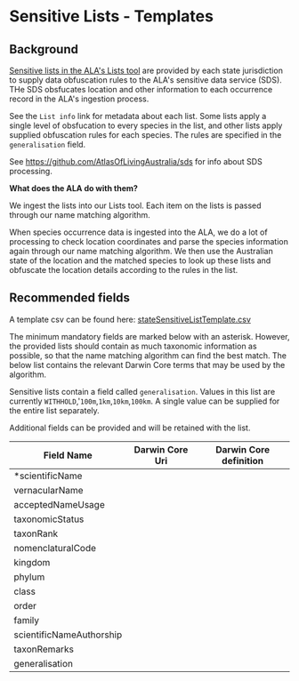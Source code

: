 # Sensitive Lists - Templates

## Background

[Sensitive lists in the ALA's Lists tool](https://lists.ala.org.au/public/speciesLists?isSDS=eq:true) are provided by each state jurisdiction to supply data obfuscation rules to the ALA's sensitive data service (SDS). THe SDS obsfucates location and other information to each occurrence record in the ALA's ingestion process.

See the `List info` link for metadata about each list. Some lists apply a single level of obsfucation to every species in the list, and other lists apply supplied obfuscation rules for each species. The rules are specified in the `generalisation` field.

See https://github.com/AtlasOfLivingAustralia/sds for info about SDS processing.

**What does the ALA do with them?**

We ingest the lists into our Lists tool. Each item on the lists is passed through our name matching algorithm.

When species occurrence data is ingested into the ALA, we do a lot of processing to check location coordinates and parse the species information again through our name matching algorithm.
We then use the Australian state of the location and the matched species to look up these lists and obfuscate the location details according to the rules in the list.

## Recommended fields

A template csv can be found here: [stateSensitiveListTemplate.csv](stateSensitiveListTemplate.csv)

The minimum mandatory fields are marked below with an asterisk. However, the provided lists should contain as much taxonomic information as possible, so that the name matching algorithm can find the best match. The below list contains the relevant Darwin Core terms that may be used by the algorithm.

Sensitive lists contain a field called `generalisation`. Values in this list are currently `WITHHOLD`,'`100m`,`1km`,`10km`,`100km`.
A single value can be supplied for the entire list separately.

Additional fields can be provided and will be retained with the list.

| Field Name               | Darwin Core Uri | Darwin Core definition|
|--------------------------|-----------------|-----------------------|
| *scientificName          |     |     |
| vernacularName           |     |     |
| acceptedNameUsage        |     |     |
| taxonomicStatus          |     |     |
| taxonRank                |     |     |
| nomenclaturalCode        |     |     |
| kingdom                  |     |     |
| phylum                   |     |     |
| class                    |     |     |
| order                    |     |     |
| family                   |     |     |
| scientificNameAuthorship |     |     |
| taxonRemarks             |     |     |
| generalisation           |     |     |
